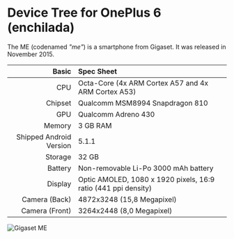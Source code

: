 # Device Tree for OnePlus 6 (enchilada)

The ME (codenamed _"me"_) is a smartphone from Gigaset.
It was released in November 2015.

| Basic                   | Spec Sheet                                                                                                                     |
| -----------------------:|:------------------------------------------------------------------------------------------------------------------------------ |
| CPU                     | Octa-Core (4x ARM Cortex A57 and 4x ARM Cortex A53)                                                                            |
| Chipset                 | Qualcomm MSM8994 Snapdragon 810                                                                                                |
| GPU                     | Qualcomm Adreno 430                                                                                                            |
| Memory                  | 3 GB RAM                                                                                                                       |
| Shipped Android Version | 5.1.1                                                                                                                          |
| Storage                 | 32 GB                                                                                                                          |
| Battery                 | Non-removable Li-Po 3000 mAh battery                                                                                           |
| Display                 | Optic AMOLED, 1080 x 1920 pixels, 16:9 ratio (441 ppi density)                                                                 |
| Camera (Back)           | 4872x3248 (15,8 Megapixel)                                                                                                     |
| Camera (Front)          | 3264x2448 (8,0 Megapixel)                                                                                                      |

![Gigaset ME](https://www.inside-handy.de/img/gigaset-me.jpg "Gigaset ME")
